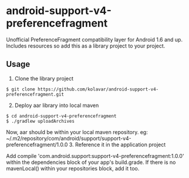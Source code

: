 android-support-v4-preferencefragment
=====================================

Unofficial PreferenceFragment compatibility layer for Android 1.6 and up. Includes resources so add this as a library project to your project.

## Usage
1. Clone the library project
```
$ git clone https://github.com/kolavar/android-support-v4-preferencefragment.git
```
2. Deploy aar library into local maven
```
$ cd android-support-v4-preferencefragment
$ ./gradlew uploadArchives
```
Now, aar should be within your local maven repository. eg: ~/.m2/repository/com/android/support/support-v4-preferencefragment/1.0.0
3. Reference it in the application project

Add compile 'com.android.support:support-v4-preferencefragment:1.0.0' within the dependencies block of your app's build.grade.
If there is no mavenLocal() within your repositories block, add it too.
